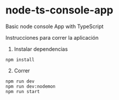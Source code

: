 # node-ts-console-app
Basic node console App with  TypeScript


Instrucciones para correr la aplicación

1. Instalar dependencias
````
npm install
````
2. Correr
````
npm run dev
npm run dev:nodemon
npm run start
````

